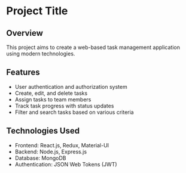 # Project Title

## Overview
This project aims to create a web-based task management application using modern technologies.

## Features
- User authentication and authorization system
- Create, edit, and delete tasks
- Assign tasks to team members
- Track task progress with status updates
- Filter and search tasks based on various criteria

## Technologies Used
- Frontend: React.js, Redux, Material-UI
- Backend: Node.js, Express.js
- Database: MongoDB
- Authentication: JSON Web Tokens (JWT)
